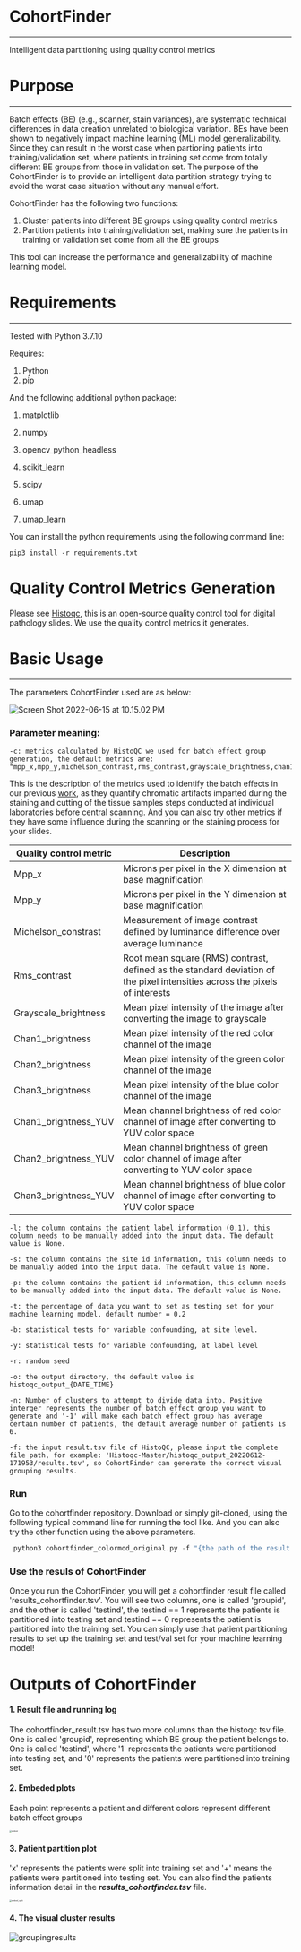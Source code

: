 

# CohortFinder

---
Intelligent data partitioning using quality control metrics



# Purpose

---
Batch effects (BE) (e.g., scanner, stain variances), are systematic technical differences in data creation unrelated to biological variation. BEs have been shown to negatively impact machine learning (ML) model generalizability. Since they can result in the worst case when partioning patients into training/validation set, where patients in training set come from totally different BE groups from those in validation set. The purpose of the CohortFinder is to provide an intelligent data partition strategy trying to avoid the worst case situation without any manual effort.

CohortFinder has the following two functions:

1. Cluster patients into different BE groups using quality control metrics
2. Partition patients into training/validation set, making sure the patients in training or validation set come from all the BE groups

This tool can increase the performance and generalizability of machine learning model.



# Requirements

---
Tested with Python 3.7.10

Requires:
1. Python 
2. pip

And the following additional python package:
1. matplotlib

2. numpy

3. opencv_python_headless

4. scikit_learn

5. scipy

6. umap

7. umap_learn

   

You can install the python requirements using the following command line:

```
pip3 install -r requirements.txt
```



# Quality Control Metrics Generation

Please see  [Histoqc](https://github.com/choosehappy/HistoQC), this is an open-source quality control tool for digital pathology slides. We use the quality control metrics it generates.



# Basic Usage

---
The parameters CohortFinder used are as below:

![Screen Shot 2022-06-15 at 10.15.02 PM](/figs/config.png)



### Parameter meaning:



```
-c: metrics calculated by HistoQC we used for batch effect group generation, the default metrics are:
"mpp_x,mpp_y,michelson_contrast,rms_contrast,grayscale_brightness,chan1_brightness,chan2_brightness,chan3_brightness,chan1_brightness_YUV,chan2_brightness_YUV,chan3_brightness_YUV"
```

This is the description of the metrics used to identify the batch effects in our previous [work]('https://pubmed.ncbi.nlm.nih.gov/33197281/'), as they quantify chromatic artifacts imparted during the staining and cutting of the tissue samples steps conducted at individual laboratories before central scanning. And you can also try other metrics if they have some influence during the scanning or the staining process for your slides.

| Quality control metric | Description                                                  |
| ---------------------- | ------------------------------------------------------------ |
| Mpp_x                  | Microns per pixel in the X dimension at base magnification   |
| Mpp_y                  | Microns per pixel in the Y dimension at base magnification   |
| Michelson_constrast    | Measurement of image contrast deﬁned by luminance difference over average luminance |
| Rms_contrast           | Root mean square (RMS) contrast, deﬁned as the standard deviation of the pixel intensities across the pixels of interests |
| Grayscale_brightness   | Mean pixel intensity of the image after converting the image to grayscale |
| Chan1_brightness       | Mean pixel intensity of the red color channel of the image   |
| Chan2_brightness       | Mean pixel intensity of the green color channel of the image |
| Chan3_brightness       | Mean pixel intensity of the blue color channel of the image  |
| Chan1_brightness_YUV   | Mean channel brightness of red color channel of image after converting to YUV color space |
| Chan2_brightness_YUV   | Mean channel brightness of green color channel of image after converting to YUV color space |
| Chan3_brightness_YUV   | Mean channel brightness of blue color channel of image after converting to YUV color space |

```
-l: the column contains the patient label information (0,1), this column needs to be manually added into the input data. The default value is None.
```

```
-s: the column contains the site id information, this column needs to be manually added into the input data. The default value is None.
```

```
-p: the column contains the patient id information, this column needs to be manually added into the input data. The default value is None.
```

```
-t: the percentage of data you want to set as testing set for your machine learning model, default number = 0.2
```

```
-b: statistical tests for variable confounding, at site level.
```

```
-y: statistical tests for variable confounding, at label level
```

```
-r: random seed
```

```
-o: the output directory, the default value is histoqc_output_{DATE_TIME}
```

```
-n: Number of clusters to attempt to divide data into. Positive interger represents the number of batch effect group you want to generate and '-1' will make each batch effect group has average certain number of patients, the default average number of patients is  6.
```

```
-f: the input result.tsv file of HistoQC, please input the complete file path, for example: 'Histoqc-Master/histoqc_output_20220612-171953/results.tsv', so CohortFinder can generate the correct visual grouping results.
```

### Run

Go to the cohortfinder repository. Download or simply git-cloned, using the following typical command line for running the tool like. And you can also try the other function using the above parameters.

```python
 python3 cohortfinder_colormod_original.py -f "{the path of the result.tsv file of HistoQC}" -n -1
```


### Use the resuls of CohortFinder

Once you run the CohortFinder, you will get a cohortfinder result file called 'results_cohortfinder.tsv'. You will see two columns, one is called 'groupid', and the other is called 'testind', the testind == 1 represents the patients is partitioned into testing set and testind == 0 represents the patient is partitioned into the training set. You can simply use that patient partitioning results  to set up the training set and test/val set for your machine learning model!

# Outputs of CohortFinder

#### 1. Result file and running log

The cohortfinder_result.tsv has two more columns than the histoqc tsv file. One is called 'groupid', representing which BE group the patient belongs to. One is called 'testind', where '1' represents the patients were partitioned into testing set, and '0' represents the patients were partitioned into training set.



#### 2. Embeded plots

Each point represents a patient and different colors represent different batch effect groups

<img src="/figs/embed.png" alt="embed" style="zoom:25%;" />

#### 3. Patient partition plot

 'x' represents the patients were split into training set and '+' means the patients were partitioned into testing set. You can also find the patients information detail in the ***results_cohortfinder.tsv*** file.

<img src="/figs/embed_split.png" alt="embed_split" style="zoom:25%;" />

#### 4. The visual cluster results

![groupingresults](/figs/groupingresults.png)

